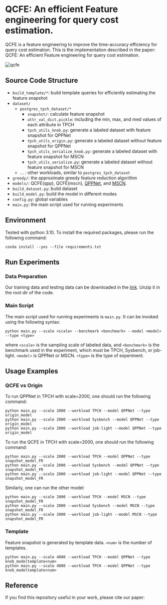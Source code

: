 # QCFE: An efficient Feature engineering for query cost estimation.

QCFE is a feature engineering to improve the time-accuracy efficiency for query cost estimation. This is the implementation described in the paper: QCFE: An efficient Feature engineering for query cost estimation.

![qcfe](https://typora-picpool-1314405309.cos.ap-nanjing.myqcloud.com/img/qcfe.png)

## Source Code Structure

- `build_template/*`: build template queries for efficiently estimating the feature snapshot
- `dataset/`
  - `postgres_tpch_dataset/*`
    - `snapshot/`: calculate feature snapshot
    - `attr_val_dict.pickle`: including the min, max, and med values of each attribute in TPCH
    - `tpch_utils_knob.py`: generate a labeled dataset with feature snapshot for QPPNet
    - `tpch_utils_origin.py`: generate a labeled dataset without feature snapshot for QPPNet
    - `tpch_utils_serialize_knob.py`: generate a labeled dataset with feature snapshot for MSCN
    - `tpch_utils_serialize.py`: generate a labeled dataset without feature snapshot for MSCN
  - ... : other workloads, similar to `postgres_tpch_dataset`
- `greedy/`: the approximate greedy feature reduction algorithm
- `models/`: QCFE(qpp), QCFE(mscn), [QPPNet](https://github.com/rabbit721/QPPNet), and [MSCN](https://github.com/andreaskipf/learnedcardinalities).
- `build_dataset.py`: build dataset
- `build_model.py`: build the model in different modes
- `config.py`: global variables 
- `main.py`: the main script used for running experiments

## Environment

Tested with python 3.10. To install the required packages, please run the following command:

```shell
conda install --yes --file requirements.txt
```

## Run Experiments

### Data Preparation

Our training data and testing data can be downloaded in the [link](). Unzip it in the root dir of the code.

### Main Script

The main script used for running experiments is `main.py`. It can be invoked using the following syntax:

```shell
python main.py --scale <scale> --benchmark <benchmark> --model <model> --type <type>
```

where `<scale>` is the sampling scale of labeled data, and `<benchmark>` is the benchmark used in the experiment, which must be TPCH, Sysbench, or job-light. `<model>` is QPPNet or MSCN. `<type>` is the type of experiment.

## Usage Examples

### QCFE vs Origin

To run QPPNet in TPCH with scale=2000, one should run the following command: 

```shell
python main.py --scale 2000 --workload TPCH --model QPPNet --type origin_model
python main.py --scale 2000 --workload Sysbench --model QPPNet --type origin_model
python main.py --scale 2000 --workload job-light --model QPPNet --type origin_model
```

To run the QCFE in TPCH with scale=2000, one should run the following command: 

```shell
python main.py --scale 2000 --workload TPCH --model QPPNet --type snapshot_model_FR
python main.py --scale 2000 --workload Sysbench --model QPPNet --type snapshot_model_FR
python main.py --scale 2000 --workload job-light --model QPPNet --type snapshot_model_FR
```

Similarly, one can run the other model:

```shell
python main.py --scale 2000 --workload TPCH --model MSCN --type snapshot_model_FR
python main.py --scale 2000 --workload Sysbench --model MSCN --type snapshot_model_FR
python main.py --scale 2000 --workload job-light --model MSCN --type snapshot_model_FR
```

### Template

Feature snapshot is generated by template data. `<num>` is the number of templates. 

```shell
python main.py --scale 4000 --workload TPCH --model QPPNet --type knob_modeltemplate<num>
python main.py --scale 4000 --workload TPCH --model QPPNet --type knob_modeltemplate<num>
```

## Reference

If you find this repository useful in your work, please cite our paper:

```

```

